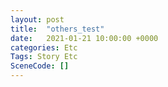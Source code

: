 ```yaml
---
layout: post
title:  "others_test"
date:   2021-01-21 10:00:00 +0000
categories: Etc
Tags: Story Etc
SceneCode: []
---
```

